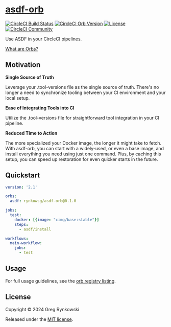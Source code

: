 # [asdf-orb][orb-page]

[![CircleCI Build Status][badge-orb-build-status]][orb-pipeline]
[![CircleCI Orb Version][badge-orb-version]][orb-page]
[![License][badge-license]][orb-license]
[![CircleCI Community][badge-orbs-discuss]][orbs-discuss]

Use ASDF in your CircleCI pipelines.

[What are Orbs?](https://circleci.com/orbs/)

## Motivation

**Single Source of Truth**

Leverage your .tool-versions file as the single source of truth.
There's no longer a need to synchronize tooling between your CI environment and your local setup.

**Ease of Integrating Tools into CI**

Utilize the .tool-versions file for straightforward tool integration in your CI pipeline.

**Reduced Time to Action**

The more specialized your Docker image, the longer it might take to fetch.
With asdf-orb, you can start with a widely-used, or even a base image,
and install everything you need using just one command.
Plus, by caching this setup, you can speed up restoration for even quicker starts in the future.

## Quickstart

```yaml
version: '2.1'

orbs:
  asdf: rynkowsg/asdf-orb@0.1.0

jobs:
  test:
    docker: [{image: "cimg/base:stable"}]
    steps:
      - asdf/install

workflows:
  main-workflow:
    jobs:
      - test
```

## Usage

For full usage guidelines, see the [orb registry listing][orb-page].

## License

Copyright © 2024 Greg Rynkowski

Released under the [MIT license][orb-license].

[badge-license]: https://img.shields.io/badge/license-MIT-lightgrey.svg
[badge-orb-build-status]: https://circleci.com/gh/rynkowsg/asdf-orb.svg?style=shield "CircleCI Build Status"
[badge-orb-version]: https://badges.circleci.com/orbs/rynkowsg/asdf.svg
[badge-orbs-discuss]: https://img.shields.io/badge/community-CircleCI%20Discuss-343434.svg
[orb-license]: https://raw.githubusercontent.com/rynkowsg/asdf-orb/master/LICENSE
[orb-page]: https://circleci.com/developer/orbs/orb/rynkowsg/asdf
[orb-pipeline]: https://circleci.com/gh/rynkowsg/asdf-orb
[orbs-discuss]: https://discuss.circleci.com/c/ecosystem/orbs
